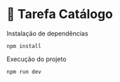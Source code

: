 # 🍰 Tarefa Catálogo

Instalação de dependências

```
npm install
```

Execução do projeto

```
npm run dev
```
